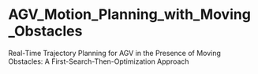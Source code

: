 # AGV_Motion_Planning_with_Moving_Obstacles
Real-Time Trajectory Planning for AGV in the Presence of Moving Obstacles: A First-Search-Then-Optimization Approach
